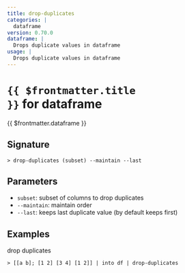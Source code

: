 ```yaml
---
title: drop-duplicates
categories: |
  dataframe
version: 0.70.0
dataframe: |
  Drops duplicate values in dataframe
usage: |
  Drops duplicate values in dataframe
---
```


# <code>{{ $frontmatter.title }}</code> for dataframe

<div class='command-title'>{{ $frontmatter.dataframe }}</div>

## Signature

```> drop-duplicates (subset) --maintain --last```

## Parameters

 -  `subset`: subset of columns to drop duplicates
 -  `--maintain`: maintain order
 -  `--last`: keeps last duplicate value (by default keeps first)

## Examples

drop duplicates
```shell
> [[a b]; [1 2] [3 4] [1 2]] | into df | drop-duplicates
```
